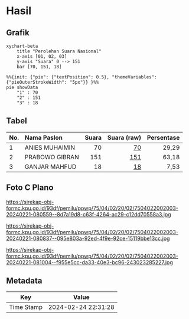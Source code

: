 # Hasil

## Grafik

```mermaid
xychart-beta
    title "Perolehan Suara Nasional"
    x-axis [01, 02, 03]
    y-axis "Suara" 0 --> 151
    bar [70, 151, 18]
```

```mermaid
%%{init: {"pie": {"textPosition": 0.5}, "themeVariables": {"pieOuterStrokeWidth": "5px"}} }%%
pie showData
    "1" : 70
    "2" : 151
    "3" : 18
```

## Tabel

| No. | Nama Paslon    | Suara | Suara (raw) | Persentase |
|:--- |:-------------- | -----:| -----------:| ----------:|
| 1   | ANIES MUHAIMIN | 70    | [70][p-1]   | 29,29      |
| 2   | PRABOWO GIBRAN | 151   | [151][p-2]  | 63,18      |
| 3   | GANJAR MAHFUD  | 18    | [18][p-3]   | 7,53       |


[p-1]: https://github.com/gigit-pemilu/pemilu-2024/blob/main/pilpres/hitung-suara/sub/75-gorontalo/sub/04-pohuwato/sub/02-lemito/sub/2002-wonggarasi-barat/sub/003-tps/sub/paslon-1.txt
[p-2]: https://github.com/gigit-pemilu/pemilu-2024/blob/main/pilpres/hitung-suara/sub/75-gorontalo/sub/04-pohuwato/sub/02-lemito/sub/2002-wonggarasi-barat/sub/003-tps/sub/paslon-2.txt
[p-3]: https://github.com/gigit-pemilu/pemilu-2024/blob/main/pilpres/hitung-suara/sub/75-gorontalo/sub/04-pohuwato/sub/02-lemito/sub/2002-wonggarasi-barat/sub/003-tps/sub/paslon-3.txt

## Foto C Plano

https://sirekap-obj-formc.kpu.go.id/93df/pemilu/ppwp/75/04/02/20/02/7504022002003-20240221-080559--8d7a19d8-c63f-4264-ac29-c12dd70558a3.jpg

https://sirekap-obj-formc.kpu.go.id/93df/pemilu/ppwp/75/04/02/20/02/7504022002003-20240221-080837--095e803a-92ed-4f9e-92ce-15119bbe13cc.jpg

https://sirekap-obj-formc.kpu.go.id/93df/pemilu/ppwp/75/04/02/20/02/7504022002003-20240221-081004--f955e5cc-da33-40e3-bc96-243023285227.jpg


## Metadata

| Key        | Value               |
| ---------- | ------------------- |
| Time Stamp | 2024-02-24 22:31:28 |




